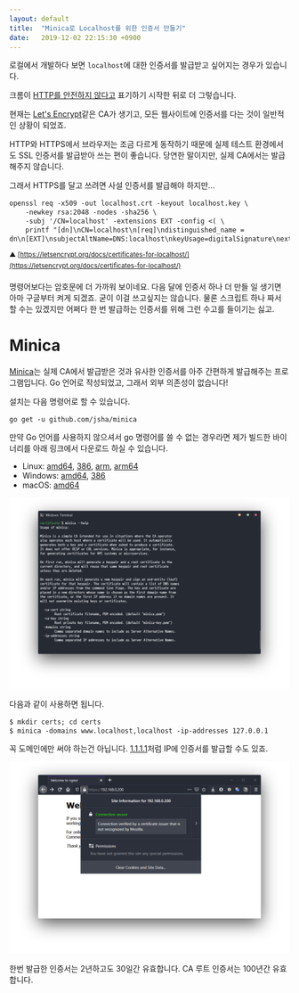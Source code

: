 ```yaml
---
layout: default
title:  "Minica로 Localhost를 위한 인증서 만들기"
date:   2019-12-02 22:15:30 +0900
---
```


로컬에서 개발하다 보면 `localhost`에 대한 인증서를 발급받고 싶어지는 경우가 있습니다.

크롬이 [HTTP를 안전하지 않다고](https://www.blog.google/products/chrome/milestone-chrome-security-marking-http-not-secure/) 표기하기 시작한 뒤로 더 그렇습니다.

현재는 [Let's Encrypt](https://letsencrypt.org/)같은 CA가 생기고, 모든 웹사이트에 인증서를 다는 것이 일반적인 상황이 되었죠.

HTTP와 HTTPS에서 브라우저는 조금 다르게 동작하기 때문에 실제 테스트 환경에서도 SSL 인증서를 발급받아 쓰는 편이 좋습니다. 당연한 말이지만, 실제 CA에서는 발급해주지 않습니다.

그래서 HTTPS를 달고 쓰려면 사설 인증서를 발급해야 하지만...

```
openssl req -x509 -out localhost.crt -keyout localhost.key \
    -newkey rsa:2048 -nodes -sha256 \
    -subj '/CN=localhost' -extensions EXT -config <( \
    printf "[dn]\nCN=localhost\n[req]\ndistinguished_name = dn\n[EXT]\nsubjectAltName=DNS:localhost\nkeyUsage=digitalSignature\nextendedKeyUsage=serverAuth")
```
<sup>▲ [https://letsencrypt.org/docs/certificates-for-localhost/](https://letsencrypt.org/docs/certificates-for-localhost/)</sup>

명령어보다는 암호문에 더 가까워 보이네요. 다음 달에 인증서 하나 더 만들 일 생기면 아마 구글부터 켜게 되겠죠. 굳이 이걸 쓰고싶지는 않습니다.
물론 스크립트 하나 짜서 할 수는 있겠지만 어쩌다 한 번 발급하는 인증서를 위해 그런 수고를 들이기는 싫고.

# Minica

[Minica](https://github.com/jsha/minica)는 실제 CA에서 발급받은 것과 유사한 인증서를 아주 간편하게 발급해주는 프로그램입니다.
Go 언어로 작성되었고, 그래서 외부 의존성이 없습니다!

설치는 다음 명령어로 할 수 있습니다.

```
go get -u github.com/jsha/minica
```

만약 Go 언어를 사용하지 않으셔서 go 명령어를 쓸 수 없는 경우라면 제가 빌드한 바이너리를 아래 링크에서 다운로드 하실 수 있습니다.

* Linux: [amd64](/assets/files/2019-12-02-https-for-localhost-with-minica/linux_amd64/minica), [386](/assets/files/2019-12-02-https-for-localhost-with-minica/linux_386/minica), [arm](/assets/files/2019-12-02-https-for-localhost-with-minica/linux_arm/minica), [arm64](/assets/files/2019-12-02-https-for-localhost-with-minica/linux_arm64/minica)
* Windows: [amd64](/assets/files/2019-12-02-https-for-localhost-with-minica/windows_amd64/minica.exe), [386](/assets/files/2019-12-02-https-for-localhost-with-minica/windows_386/minica.exe)
* macOS: [amd64](/assets/files/2019-12-02-https-for-localhost-with-minica/darwin_amd64/minica)

![](/assets/images/2019-12-02-https-for-localhost-with-minica/minica-help.png)

다음과 같이 사용하면 됩니다.

```
$ mkdir certs; cd certs
$ minica -domains www.localhost,localhost -ip-addresses 127.0.0.1
```

꼭 도메인에만 써야 하는건 아닙니다. [1.1.1.1](https://1.1.1.1/)처럼 IP에 인증서를 발급할 수도 있죠.

![](/assets/images/2019-12-02-https-for-localhost-with-minica/cert-for-ip-demo.png)

한번 발급한 인증서는 2년하고도 30일간 유효합니다. CA 루트 인증서는 100년간 유효합니다.


